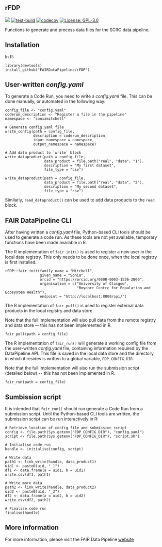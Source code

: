 ## rFDP

[![](https://img.shields.io/badge/docs-rFDP-blue)](https://FAIRDataPipeline.github.io/rFDP/)
[![test-build](https://github.com/FAIRDataPipeline/rFDP/workflows/build/badge.svg?=1)](https://github.com/FAIRDataPipeline/rFDP/actions)
[![codecov](https://codecov.io/gh/FAIRDataPipeline/rFDP/branch/main/graph/badge.svg?=1)](https://codecov.io/gh/FAIRDataPipeline/rFDP)
[![License: GPL-3.0](https://img.shields.io/badge/licence-GPL--3-yellow)](https://opensource.org/licenses/GPL-3.0)

Functions to generate and process data files for the SCRC data pipeline.

## Installation

In R:

```{r}
library(devtools)
install_github("FAIRDataPipeline/rFDP")
```

## User-written *config.yaml*

To generate a Code Run, you need to write a *config.yaml* file. This can be done
manually, or automated in the following way:

```{r}
config_file <- "config.yaml"
coderun_description <- "Register a file in the pipeline"
namespace <- "soniamitchell"

# Generate config.yaml file
write_config(path = config_file,
             description = coderun_description,
             input_namespace = namespace,
             output_namespace = namespace)
             
# Add data product to `write` block
write_dataproduct(path = config_file,
                  data_product = file.path("real", "data", "1"),
                  description = "My first dataset",
                  file_type = "csv")
                  
write_dataproduct(path = config_file,
                  data_product = file.path("real", "data", "2"),
                  description = "My second dataset",
                  file_type = "csv")
```

Similarly, `read_dataproduct()` can be used to add data products to the `read`
block.

## FAIR DataPipeline CLI

After having written a *config.yaml* file, Python-based CLI tools should be
used to generate a code run. As these tools are not yet available, temporary 
functions have been made available in R. 

The R implementation of `fair init()` is used to register a new user in the 
local data registry. This only needs to be done once, when the local registry is
first installed.

```{r}
rFDP::fair_init(family_name = "Mitchell",
                given_name = "Sonia",
                orcid = "https://orcid.org/0000-0003-1536-2066",
                organisation = c("University of Glasgow",
                                 "Boydorr Centre for Population and Ecosystem Health"),
                endpoint = "http://localhost:8000/api/")
```

The R implementation of `fair_pull()` is used to register external data products 
in the local registry and data store. 

Note that the full implementation will also pull data from the remote registry 
and data store -- this has not been implemented in R.

```{r}
fair_pull(path = config_file)
```

The R implementation of `fair_run()` will generate a working config file from 
the user-written *config.yaml* file, containing information required by the 
DataPipeline API. This file is saved in the local data store and the directory
in which it resides is written to a global variable, `FDP_CONFIG_DIR`.

Note that the full implementation will also run the submission script (detailed 
below) -- this has not been implemented in R.

```{r}
fair_run(path = config_file)
```

## Sumbission script

It is intended that `fair_run()` should run generate a Code Run from a 
submission script. Until the Python-based CLI tools are written, the submission
script can be run interactively in R:

```{r}
# Retrieve location of config file and submission script
config <- file.path(Sys.getenv("FDP_CONFIG_DIR"), "config.yaml")
script <- file.path(Sys.getenv("FDP_CONFIG_DIR"), "script.sh")

# Initialise code run
handle <- initialise(config, script)

# Write data
path1 <- link_write(handle, data_product1)
uid1 <- paste0(uid, "_1")
df1 <- data.frame(a = uid1, b = uid1)
write.csv(df1, path1)

# Write more data
path2 <- link_write(handle, data_product2)
uid2 <- paste0(uid, "_2")
df2 <- data.frame(a = uid2, b = uid2)
write.csv(df2, path2)

# Finalise code run
finalise(handle)
```

## More information

For more information, please visit the FAIR Data Pipeline [website](https://fairdatapipeline.github.io)
